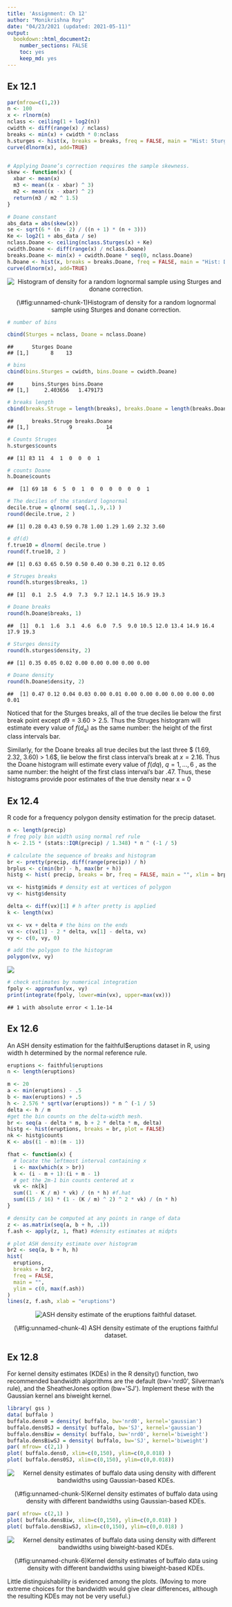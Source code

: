 ```yaml
---
title: 'Assignment: Ch 12'
author: "Monikrishna Roy"
date: "04/23/2021 (updated: 2021-05-11)"
output: 
  bookdown::html_document2:
    number_sections: FALSE
    toc: yes
    keep_md: yes
---
```


<style type="text/css">
h1.title {
  text-align: center;
}
h4.author {
  text-align: center;
}
h4.date {
  text-align: center;
}
</style>




## Ex 12.1


```r
par(mfrow=c(1,2))
n <- 100
x <- rlnorm(n)
nclass <- ceiling(1 + log2(n))
cwidth <- diff(range(x) / nclass)
breaks <- min(x) + cwidth * 0:nclass
h.sturges <- hist(x, breaks = breaks, freq = FALSE, main = "Hist: Sturges")
curve(dlnorm(x), add=TRUE)


# Applying Doane’s correction requires the sample skewness.
skew <- function(x) {
  xbar <- mean(x)
  m3 <- mean((x - xbar) ^ 3)
  m2 <- mean((x - xbar) ^ 2)
  return(m3 / m2 ^ 1.5)
}

# Doane constant
abs_data = abs(skew(x))
se <- sqrt(6 * (n - 2) / ((n + 1) * (n + 3)))
Ke <- log2(1 + abs_data / se)
nclass.Doane <- ceiling(nclass.Sturges(x) + Ke)
cwidth.Doane <- diff(range(x) / nclass.Doane)
breaks.Doane <- min(x) + cwidth.Doane * seq(0, nclass.Doane)
h.Doane <- hist(x, breaks = breaks.Doane, freq = FALSE, main = "Hist: Doane")
curve(dlnorm(x), add=TRUE)
```

<div class="figure" style="text-align: center">
<img src="README_figs/README-12-unnamed-chunk-1-1.png" alt="Histogram of density for a random lognormal sample using Sturges and donane correction."  />
<p class="caption">(\#fig:unnamed-chunk-1)Histogram of density for a random lognormal sample using Sturges and donane correction.</p>
</div>



```r
# number of bins

cbind(Sturges = nclass, Doane = nclass.Doane)
```

```
##      Sturges Doane
## [1,]       8    13
```

```r
# bins
cbind(bins.Sturges = cwidth, bins.Doane = cwidth.Doane)
```

```
##      bins.Sturges bins.Doane
## [1,]     2.403656   1.479173
```

```r
# breaks length
cbind(breaks.Struge = length(breaks), breaks.Doane = length(breaks.Doane))
```

```
##      breaks.Struge breaks.Doane
## [1,]             9           14
```

```r
# Counts Struges
h.sturges$counts
```

```
## [1] 83 11  4  1  0  0  0  1
```

```r
# counts Doane
h.Doane$counts
```

```
##  [1] 69 18  6  5  0  1  0  0  0  0  0  0  1
```

```r
# The deciles of the standard lognormal
decile.true = qlnorm( seq(.1,.9,.1) )
round(decile.true, 2 )
```

```
## [1] 0.28 0.43 0.59 0.78 1.00 1.29 1.69 2.32 3.60
```

```r
# df(d)
f.true10 = dlnorm( decile.true )
round(f.true10, 2 )
```

```
## [1] 0.63 0.65 0.59 0.50 0.40 0.30 0.21 0.12 0.05
```

```r
# Struges breaks
round(h.sturges$breaks, 1)
```

```
## [1]  0.1  2.5  4.9  7.3  9.7 12.1 14.5 16.9 19.3
```

```r
# Doane breaks
round(h.Doane$breaks, 1)
```

```
##  [1]  0.1  1.6  3.1  4.6  6.0  7.5  9.0 10.5 12.0 13.4 14.9 16.4 17.9 19.3
```

```r
# Sturges density
round(h.sturges$density, 2)
```

```
## [1] 0.35 0.05 0.02 0.00 0.00 0.00 0.00 0.00
```

```r
# Doane density
round(h.Doane$density, 2)
```

```
##  [1] 0.47 0.12 0.04 0.03 0.00 0.01 0.00 0.00 0.00 0.00 0.00 0.00 0.01
```
Noticed that for the Sturges breaks, all of the true deciles lie below the first break point except $d9 = 3.60 > 2.5$. Thus the Struges histogram will estimate every value of $f(d_q)$ as the same number: the height of the first class intervals bar.

Similarly, for the Doane breaks all true deciles but the last three $ (1.69, 2.32, 3.60) > 1.6$, lie below the first class interval’s break at $x = 2.16$. Thus the Doane histogram will estimate every value of $f(dq)$, $q = 1,...,6$ , as the same number: the height of the first class interval’s bar $.47$. Thus, these histograms provide poor estimates of the true density near x = 0



## Ex 12.4

R code for a frequency polygon density estimation for the precip dataset.


```r
n <- length(precip)
# freq poly bin width using normal ref rule
h <- 2.15 * (stats::IQR(precip) / 1.348) * n ^ (-1 / 5)

# calculate the sequence of breaks and histogram
br <- pretty(precip, diff(range(precip)) / h)
brplus <- c(min(br) - h, max(br + h))
histg <- hist( precip, breaks = br, freq = FALSE, main = "", xlim = brplus)

vx <- histg$mids # density est at vertices of polygon
vy <- histg$density

delta <- diff(vx)[1] # h after pretty is applied
k <- length(vx)

vx <- vx + delta # the bins on the ends
vx <- c(vx[1] - 2 * delta, vx[1] - delta, vx)
vy <- c(0, vy, 0)

# add the polygon to the histogram
polygon(vx, vy)
```

![](README_figs/README-12-unnamed-chunk-3-1.png)<!-- -->

```r
# check estimates by numerical integration
fpoly <- approxfun(vx, vy)
print(integrate(fpoly, lower=min(vx), upper=max(vx)))
```

```
## 1 with absolute error < 1.1e-14
```

## Ex 12.6

An ASH density estimation for the faithful$eruptions dataset in R, using width h determined by the normal reference rule.


```r
eruptions <- faithful$eruptions
n <- length(eruptions)

m <- 20
a <- min(eruptions) - .5
b <- max(eruptions) + .5
h <- 2.576 * sqrt(var(eruptions)) * n ^ (-1 / 5)
delta <- h / m
#get the bin counts on the delta-width mesh.
br <- seq(a - delta * m, b + 2 * delta * m, delta)
histg <- hist(eruptions, breaks = br, plot = FALSE)
nk <- histg$counts
K <- abs((1 - m):(m - 1))

fhat <- function(x) {
  # locate the leftmost interval containing x
  i <- max(which(x > br))
  k <- (i - m + 1):(i + m - 1)
  # get the 2m-1 bin counts centered at x
  vk <- nk[k]
  sum((1 - K / m) * vk) / (n * h) #f.hat
  sum((15 / 16) * (1 - (K / m) ^ 2) ^ 2 * vk) / (n * h)
}

# density can be computed at any points in range of data
z <- as.matrix(seq(a, b + h, .1))
f.ash <- apply(z, 1, fhat) #density estimates at midpts

# plot ASH density estimate over histogram
br2 <- seq(a, b + h, h)
hist(
  eruptions,
  breaks = br2,
  freq = FALSE,
  main = "",
  ylim = c(0, max(f.ash))
)
lines(z, f.ash, xlab = "eruptions")
```

<div class="figure" style="text-align: center">
<img src="README_figs/README-12-unnamed-chunk-4-1.png" alt=" ASH density estimate of the eruptions faithful dataset."  />
<p class="caption">(\#fig:unnamed-chunk-4) ASH density estimate of the eruptions faithful dataset.</p>
</div>

## Ex 12.8

For kernel density estimates (KDEs) in the R density() function, two recommended bandwidth algorithms are the default (bw='nrd0', Silverman’s rule), and the SheatherJones option (bw='SJ'). Implement these with the Gaussian kernel ans biweight kernel.


```r
library( gss )
data( buffalo ) 
buffalo.dens0 = density( buffalo, bw='nrd0', kernel='gaussian')
buffalo.dens0SJ = density( buffalo, bw='SJ', kernel='gaussian') 
buffalo.densBiw = density( buffalo, bw='nrd0', kernel='biweight')
buffalo.densBiwSJ = density( buffalo, bw='SJ', kernel='biweight')
par( mfrow= c(2,1) )
plot( buffalo.dens0, xlim=c(0,150), ylim=c(0,0.018) )
plot( buffalo.dens0SJ, xlim=c(0,150), ylim=c(0,0.018)) 
```

<div class="figure" style="text-align: center">
<img src="README_figs/README-12-unnamed-chunk-5-1.png" alt="Kernel density estimates of buffalo data using density with different bandwidths using Gaussian-based KDEs."  />
<p class="caption">(\#fig:unnamed-chunk-5)Kernel density estimates of buffalo data using density with different bandwidths using Gaussian-based KDEs.</p>
</div>


```r
par( mfrow= c(2,1) )
plot( buffalo.densBiw, xlim=c(0,150), ylim=c(0,0.018) )
plot( buffalo.densBiwSJ, xlim=c(0,150), ylim=c(0,0.018) )
```

<div class="figure" style="text-align: center">
<img src="README_figs/README-12-unnamed-chunk-6-1.png" alt="Kernel density estimates of buffalo data using density with different bandwidths using biweight-based KDEs."  />
<p class="caption">(\#fig:unnamed-chunk-6)Kernel density estimates of buffalo data using density with different bandwidths using biweight-based KDEs.</p>
</div>

Little distinguishability is evidenced among the plots. (Moving to more extreme choices for the bandwidth would give clear differences, although the resulting KDEs may not be very useful.) 
